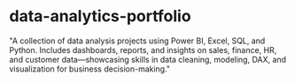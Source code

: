 # data-analytics-portfolio
"A collection of data analysis projects using Power BI, Excel, SQL, and Python. Includes dashboards, reports, and insights on sales, finance, HR, and customer data—showcasing skills in data cleaning, modeling, DAX, and visualization for business decision-making."
